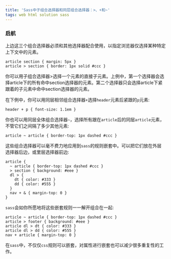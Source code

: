 ```yaml
---
title: 'Sass中子组合选择器和同层组合选择器：>、+和~'
tags: web html solution sass
---
```


### 启航

<div class="content-intro view-box "><p></p><p>上边这三个组合选择器必须和其他选择器配合使用，以指定浏览器仅选择某种特定上下文中的元素。</p><pre><a class="code-copy right0" title="复制到剪切板"><i class="icon-copy"></i></a><code class="hljs css"><span><span class="hljs-selector-tag">article</span></span> <span><span class="hljs-selector-tag">section</span></span> <span>{ <span><span><span class="hljs-attribute">margin</span></span>:<span> <span><span class="hljs-number">5px</span></span> </span></span></span>}
<span><span class="hljs-selector-tag">article</span></span> &gt; <span><span class="hljs-selector-tag">section</span></span> <span>{ <span><span><span class="hljs-attribute">border</span></span>:<span> <span><span class="hljs-number">1px</span></span> solid <span><span class="hljs-number">#ccc</span></span> </span></span></span>}</code></pre><p>你可以用子组合选择器&gt;选择一个元素的直接子元素。上例中，第一个选择器会选择article下的所有命中section选择器的元素。第二个选择器只会选择article下紧跟着的子元素中命中section选择器的元素。</p><p>在下例中，你可以用同层相邻组合选择器<code>+</code>选择<code>header</code>元素后紧跟的<code>p</code>元素:</p><pre><a class="code-copy right0" title="复制到剪切板"><i class="icon-copy"></i></a><code class="hljs css"><span><span class="hljs-selector-tag">header</span></span> + <span><span class="hljs-selector-tag">p</span></span> <span>{ <span><span><span class="hljs-attribute">font-size</span></span>:<span> <span><span class="hljs-number">1.1em</span></span> </span></span></span>}</code></pre><p>你也可以用同层全体组合选择器<code>~</code>，选择所有跟在<code>article</code>后的同层<code>article</code>元素，不管它们之间隔了多少其他元素:</p><pre><a class="code-copy right0" title="复制到剪切板"><i class="icon-copy"></i></a><code class="hljs css"><span><span class="hljs-selector-tag">article</span></span> ~ <span><span class="hljs-selector-tag">article</span></span> <span>{ <span><span><span class="hljs-attribute">border-top</span></span>:<span> <span><span class="hljs-number">1px</span></span> dashed <span><span class="hljs-number">#ccc</span></span> </span></span></span>}</code></pre><p>这些组合选择器可以毫不费力地应用到<code>sass</code>的规则嵌套中。可以把它们放在外层选择器后边，或里层选择器前边:</p><pre><a class="code-copy right0" title="复制到剪切板"><i class="icon-copy"></i></a><code class="hljs bash"><span>article</span> {
  ~ <span>article</span> { <span>border-top</span><span>: <span>1px</span> dashed <span><span class="hljs-comment">#ccc</span></span><span class="hljs-comment"> }</span>
  &gt; </span><span><span>section</span></span><span> { </span><span><span>background</span></span><span>: <span><span class="hljs-comment">#eee</span></span><span class="hljs-comment"> }</span>
  </span><span><span>dl</span></span><span> &gt; {
    </span><span><span>dt</span></span><span> { </span><span><span>color</span></span><span>: <span><span class="hljs-comment">#333</span></span><span class="hljs-comment"> }</span>
    </span><span><span>dd</span></span><span> { </span><span><span>color</span></span><span>: <span><span class="hljs-comment">#555</span></span><span class="hljs-comment"> }</span>
  }
  </span><span><span>nav</span></span><span> + &amp; { </span><span><span>margin-top</span></span><span>: <span>0</span> }
}</span></code></pre><p><code>sass</code>会如你所愿地将这些嵌套规则一一解开组合在一起:</p><pre><a class="code-copy right0" title="复制到剪切板"><i class="icon-copy"></i></a><code class="hljs css"><span><span class="hljs-selector-tag">article</span></span> ~ <span><span class="hljs-selector-tag">article</span></span> <span>{ <span><span><span class="hljs-attribute">border-top</span></span>:<span> <span><span class="hljs-number">1px</span></span> dashed <span><span class="hljs-number">#ccc</span></span> </span></span></span>}
<span><span class="hljs-selector-tag">article</span></span> &gt; <span><span class="hljs-selector-tag">footer</span></span> <span>{ <span><span><span class="hljs-attribute">background</span></span>:<span> <span><span class="hljs-number">#eee</span></span> </span></span></span>}
<span><span class="hljs-selector-tag">article</span></span> <span><span class="hljs-selector-tag">dl</span></span> &gt; <span><span class="hljs-selector-tag">dt</span></span> <span>{ <span><span><span class="hljs-attribute">color</span></span>:<span> <span><span class="hljs-number">#333</span></span> </span></span></span>}
<span><span class="hljs-selector-tag">article</span></span> <span><span class="hljs-selector-tag">dl</span></span> &gt; <span><span class="hljs-selector-tag">dd</span></span> <span>{ <span><span><span class="hljs-attribute">color</span></span>:<span> <span><span class="hljs-number">#555</span></span> </span></span></span>}
<span><span class="hljs-selector-tag">nav</span></span> + <span><span class="hljs-selector-tag">article</span></span> <span>{ <span><span><span class="hljs-attribute">margin-top</span></span>:<span> <span><span class="hljs-number">0</span></span> </span></span></span>}</code></pre><p>在<code>sass</code>中，不仅仅<code>css</code>规则可以嵌套，对属性进行嵌套也可以减少很多重复性的工作。</p></div>
